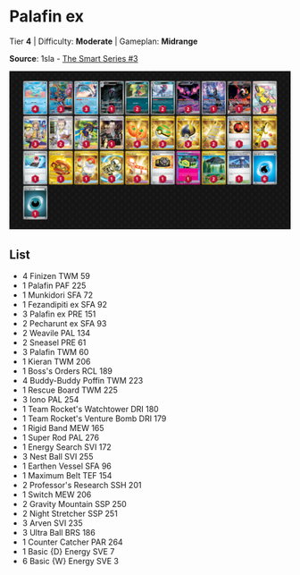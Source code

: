 # Palafin ex

Tier **4** | Difficulty: **Moderate** | Gameplan: **Midrange**

**Source**: 1sla - [The Smart Series #3](https://play.limitlesstcg.com/tournament/68772aa9f43abb4c700ac631/player/1sla/decklist)

![decklist](../../!Images/Standard/18SVI-BBWF/Palafin%20ex.png)

## List
* 4 Finizen TWM 59
* 1 Palafin PAF 225
* 1 Munkidori SFA 72
* 1 Fezandipiti ex SFA 92
* 3 Palafin ex PRE 151
* 2 Pecharunt ex SFA 93
* 2 Weavile PAL 134
* 2 Sneasel PRE 61
* 3 Palafin TWM 60
* 1 Kieran TWM 206
* 1 Boss's Orders RCL 189
* 4 Buddy-Buddy Poffin TWM 223
* 1 Rescue Board TWM 225
* 3 Iono PAL 254
* 1 Team Rocket's Watchtower DRI 180
* 1 Team Rocket's Venture Bomb DRI 179
* 1 Rigid Band MEW 165
* 1 Super Rod PAL 276
* 1 Energy Search SVI 172
* 3 Nest Ball SVI 255
* 1 Earthen Vessel SFA 96
* 1 Maximum Belt TEF 154
* 2 Professor's Research SSH 201
* 1 Switch MEW 206
* 2 Gravity Mountain SSP 250
* 2 Night Stretcher SSP 251
* 3 Arven SVI 235
* 3 Ultra Ball BRS 186
* 1 Counter Catcher PAR 264
* 1 Basic {D} Energy SVE 7
* 6 Basic {W} Energy SVE 3